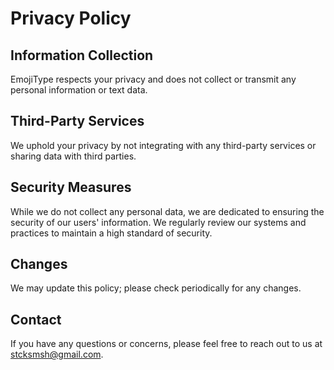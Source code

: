 # Privacy Policy

## Information Collection

EmojiType respects your privacy and does not collect or transmit any personal information or text data.

## Third-Party Services

We uphold your privacy by not integrating with any third-party services or sharing data with third parties.

## Security Measures

While we do not collect any personal data, we are dedicated to ensuring the security of our users' information. We regularly review our systems and practices to maintain a high standard of security.

## Changes

We may update this policy; please check periodically for any changes.

## Contact

If you have any questions or concerns, please feel free to reach out to us at [stcksmsh@gmail.com](mailto:stcksmsh@gmail.com).
